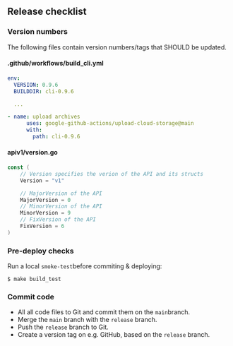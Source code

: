 ## Release checklist

### Version numbers

The following files contain version numbers/tags that SHOULD be updated.

#### .github/workflows/build_cli.yml

```yaml
env:
  VERSION: 0.9.6
  BUILDDIR: cli-0.9.6

  ...

- name: upload archives
      uses: google-github-actions/upload-cloud-storage@main
      with:
        path: cli-0.9.6
```

#### apiv1/version.go

```go
const (
	// Version specifies the verion of the API and its structs
	Version = "v1"

	// MajorVersion of the API
	MajorVersion = 0
	// MinorVersion of the API
	MinorVersion = 9
	// FixVersion of the API
	FixVersion = 6
)
```

### Pre-deploy checks

Run a local `smoke-test`before commiting & deploying:

```shell
$ make build_test
```

### Commit code

* All all code files to Git and commit them on the `main`branch.
* Merge the `main` branch with the `release` branch.
* Push the `release` branch to Git.
* Create a version tag on e.g. GitHub, based on the `release` branch.

